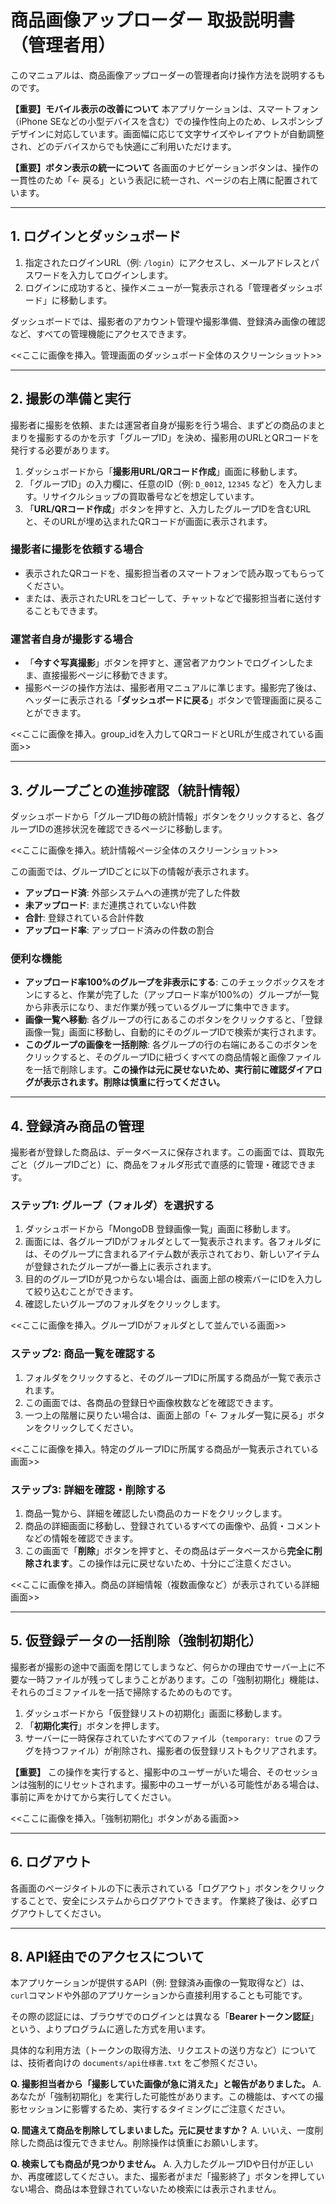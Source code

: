 # 商品画像アップローダー 取扱説明書（管理者用）

このマニュアルは、商品画像アップローダーの管理者向け操作方法を説明するものです。

**【重要】モバイル表示の改善について**
本アプリケーションは、スマートフォン（iPhone SEなどの小型デバイスを含む）での操作性向上のため、レスポンシブデザインに対応しています。画面幅に応じて文字サイズやレイアウトが自動調整され、どのデバイスからでも快適にご利用いただけます。

**【重要】ボタン表示の統一について**
各画面のナビゲーションボタンは、操作の一貫性のため「← 戻る」という表記に統一され、ページの右上隅に配置されています。

---

## 1. ログインとダッシュボード

1.  指定されたログインURL（例: `/login`）にアクセスし、メールアドレスとパスワードを入力してログインします。
2.  ログインに成功すると、操作メニューが一覧表示される「管理者ダッシュボード」に移動します。

ダッシュボードでは、撮影者のアカウント管理や撮影準備、登録済み画像の確認など、すべての管理機能にアクセスできます。

<<ここに画像を挿入。管理画面のダッシュボード全体のスクリーンショット>>

---

## 2. 撮影の準備と実行

撮影者に撮影を依頼、または運営者自身が撮影を行う場合、まずどの商品のまとまりを撮影するのかを示す「グループID」を決め、撮影用のURLとQRコードを発行する必要があります。

1.  ダッシュボードから「**撮影用URL/QRコード作成**」画面に移動します。
2.  「グループID」の入力欄に、任意のID（例: `D_0012`, `12345` など）を入力します。リサイクルショップの買取番号などを想定しています。
3.  「**URL/QRコード作成**」ボタンを押すと、入力したグループIDを含むURLと、そのURLが埋め込まれたQRコードが画面に表示されます。

### 撮影者に撮影を依頼する場合

- 表示されたQRコードを、撮影担当者のスマートフォンで読み取ってもらってください。
- または、表示されたURLをコピーして、チャットなどで撮影担当者に送付することもできます。

### 運営者自身が撮影する場合

- 「**今すぐ写真撮影**」ボタンを押すと、運営者アカウントでログインしたまま、直接撮影ページに移動できます。
- 撮影ページの操作方法は、撮影者用マニュアルに準じます。撮影完了後は、ヘッダーに表示される「**ダッシュボードに戻る**」ボタンで管理画面に戻ることができます。

<<ここに画像を挿入。group_idを入力してQRコードとURLが生成されている画面>>

---

## 3. グループごとの進捗確認（統計情報）

ダッシュボードから「グループID毎の統計情報」ボタンをクリックすると、各グループIDの進捗状況を確認できるページに移動します。

<<ここに画像を挿入。統計情報ページ全体のスクリーンショット>>

この画面では、グループIDごとに以下の情報が表示されます。

*   **アップロード済**: 外部システムへの連携が完了した件数
*   **未アップロード**: まだ連携されていない件数
*   **合計**: 登録されている合計件数
*   **アップロード率**: アップロード済みの件数の割合

### 便利な機能

*   **アップロード率100%のグループを非表示にする**: このチェックボックスをオンにすると、作業が完了した（アップロード率が100%の）グループが一覧から非表示になり、まだ作業が残っているグループに集中できます。
*   **画像一覧へ移動**: 各グループの行にあるこのボタンをクリックすると、「登録画像一覧」画面に移動し、自動的にそのグループIDで検索が実行されます。
*   **このグループの画像を一括削除**: 各グループの行の右端にあるこのボタンをクリックすると、そのグループIDに紐づくすべての商品情報と画像ファイルを一括で削除します。**この操作は元に戻せないため、実行前に確認ダイアログが表示されます。削除は慎重に行ってください。**

---

## 4. 登録済み商品の管理

撮影者が登録した商品は、データベースに保存されます。この画面では、買取先ごと（グループIDごと）に、商品をフォルダ形式で直感的に管理・確認できます。

### ステップ1: グループ（フォルダ）を選択する

1.  ダッシュボードから「MongoDB 登録画像一覧」画面に移動します。
2.  画面には、各グループIDがフォルダとして一覧表示されます。各フォルダには、そのグループに含まれるアイテム数が表示されており、新しいアイテムが登録されたグループが一番上に表示されます。
3.  目的のグループIDが見つからない場合は、画面上部の検索バーにIDを入力して絞り込むことができます。
4.  確認したいグループのフォルダをクリックします。

<<ここに画像を挿入。グループIDがフォルダとして並んでいる画面>>

### ステップ2: 商品一覧を確認する

1.  フォルダをクリックすると、そのグループIDに所属する商品が一覧で表示されます。
2.  この画面では、各商品の登録日や画像枚数などを確認できます。
3.  一つ上の階層に戻りたい場合は、画面上部の「← フォルダ一覧に戻る」ボタンをクリックしてください。

<<ここに画像を挿入。特定のグループIDに所属する商品が一覧表示されている画面>>

### ステップ3: 詳細を確認・削除する

1.  商品一覧から、詳細を確認したい商品のカードをクリックします。
2.  商品の詳細画面に移動し、登録されているすべての画像や、品質・コメントなどの情報を確認できます。
3.  この画面で「**削除**」ボタンを押すと、その商品はデータベースから**完全に削除されます**。この操作は元に戻せないため、十分にご注意ください。

<<ここに画像を挿入。商品の詳細情報（複数画像など）が表示されている詳細画面>>

---

## 5. 仮登録データの一括削除（強制初期化）

撮影者が撮影の途中で画面を閉じてしまうなど、何らかの理由でサーバー上に不要な一時ファイルが残ってしまうことがあります。この「強制初期化」機能は、それらのゴミファイルを一括で掃除するためのものです。

1.  ダッシュボードから「仮登録リストの初期化」画面に移動します。
2.  「**初期化実行**」ボタンを押します。
3.  サーバーに一時保存されていたすべてのファイル（`temporary: true` のフラグを持つファイル）が削除され、撮影者の仮登録リストもクリアされます。

**【重要】**
この操作を実行すると、撮影中のユーザーがいた場合、そのセッションは強制的にリセットされます。撮影中のユーザーがいる可能性がある場合は、事前に声をかけてから実行してください。

<<ここに画像を挿入。「強制初期化」ボタンがある画面>>

---

## 6. ログアウト

各画面のページタイトルの下に表示されている「ログアウト」ボタンをクリックすることで、安全にシステムからログアウトできます。
作業終了後は、必ずログアウトしてください。

---

## 8. API経由でのアクセスについて

本アプリケーションが提供するAPI（例: 登録済み画像の一覧取得など）は、`curl`コマンドや外部のアプリケーションから直接利用することも可能です。

その際の認証には、ブラウザでのログインとは異なる「**Bearerトークン認証**」という、よりプログラムに適した方式を用います。

具体的な利用方法（トークンの取得方法、リクエストの送り方など）については、技術者向けの `documents/api仕様書.txt` をご参照ください。

**Q. 撮影担当者から「撮影していた画像が急に消えた」と報告がありました。**
A. あなたが「強制初期化」を実行した可能性があります。この機能は、すべての撮影セッションに影響するため、実行するタイミングにご注意ください。

**Q. 間違えて商品を削除してしまいました。元に戻せますか？**
A. いいえ、一度削除した商品は復元できません。削除操作は慎重にお願いします。

**Q. 検索しても商品が見つかりません。**
A. 入力したグループIDや日付が正しいか、再度確認してください。また、撮影者がまだ「撮影終了」ボタンを押していない場合、商品は本登録されていないため検索には表示されません。
